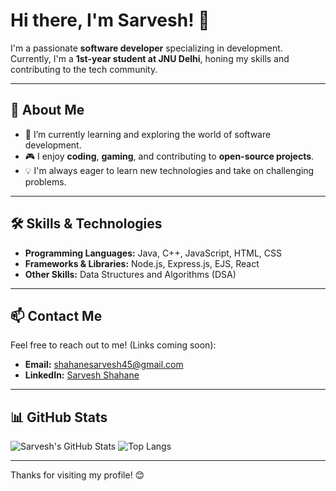 # Hi there, I'm Sarvesh! 👋

I'm a passionate **software developer** specializing in development. Currently, I'm a **1st-year student at JNU Delhi**, honing my skills and contributing to the tech community.

---

## 🚀 About Me
- 🌱 I’m currently learning and exploring the world of software development.
- 🎮 I enjoy **coding**, **gaming**, and contributing to **open-source projects**.
- 💡 I'm always eager to learn new technologies and take on challenging problems.

---

## 🛠️ Skills & Technologies
- **Programming Languages:** Java, C++, JavaScript, HTML, CSS
- **Frameworks & Libraries:** Node.js, Express.js, EJS, React
- **Other Skills:** Data Structures and Algorithms (DSA)

---

## 📫 Contact Me
Feel free to reach out to me! (Links coming soon):
- **Email:** shahanesarvesh45@gmail.com
- **LinkedIn:** [Sarvesh Shahane](https://www.linkedin.com/in/sarvesh-shahane-7a4092332?utm_source=share&utm_campaign=share_via&utm_content=profile&utm_medium=android_app)

---

## 📊 GitHub Stats
![Sarvesh's GitHub Stats](https://github-readme-stats.vercel.app/api?username=SarveshShahane&show_icons=true&theme=radical&cache_seconds=1800)
![Top Langs](https://github-readme-stats.vercel.app/api/top-langs/?username=SarveshShahane&layout=compact&theme=radical&cache_seconds=1800)

---

Thanks for visiting my profile! 😊
